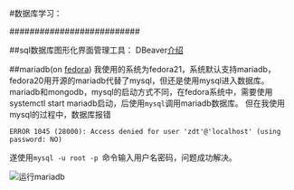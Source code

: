 #数据库学习：

##########################

##sql数据库图形化界面管理工具：
DBeaver[介绍](http://www.techrepublic.com/blog/diy-it-guy/diy-manage-databases-with-the-cross-platform-tool-dbeaver/)

##mariadb(on [fedora](https://fedoraproject.org/wiki/MariaDB))
我使用的系统为fedora21，系统默认支持mariadb，fedora20用开源的mariadb代替了mysql，但还是使用mysql进入数据库。mariadb和mongodb，mysql的启动方式不同，在fedora系统中，需要使用systemctl start mariadb启动，后使用```mysql```调用mariadb数据库。
但在我使用mysql的过程中，数据库报错
```
ERROR 1045 (28000): Access denied for user 'zdt'@'localhost' (using password: NO)
```
遂使用```mysql -u root -p ```命令输入用户名密码，问题成功解决。


![运行mariadb](https://github.com/tbbrave/smtpPractice/blob/master/pic/mariadb.png)
